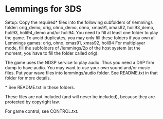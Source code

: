 # Lemmings for 3DS

Setup:
Copy the required* files into the following subfolders of /lemmings folder:
orig\_demo, orig, ohno\_demo, ohno, xmas91, xmas92, holi93\_demo, holi93, holi94\_demo and/or holi94. You need to fill at least one folder to play the game.
To avoid duplicates, you may only fill these folders if you own all Lemmings games:
orig, ohno, xmas91, xmas92, holi94
For multiplayer mode, fill the subfolders of /lemmings/2p of the host system
(at the moment, you have to fill the folder called orig).

The game uses the NDSP service to play audio. Thus you need a DSP firm dump to have audio.
You may want to use your own sound and/or music files.
Put your wave files into lemmings/audio folder.
See README.txt in that folder for more details.

\* See README.txt in these folders.

These files are not included (and will never be included),
because they are protected by copyright law.

For game control, see CONTROL.txt.
